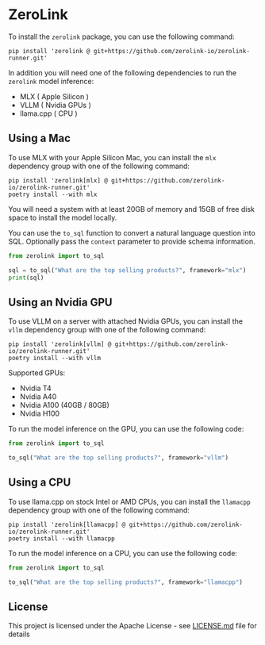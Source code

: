 # ZeroLink

To install the `zerolink` package, you can use the following command:

```shell
pip install 'zerolink @ git+https://github.com/zerolink-io/zerolink-runner.git'
```

In addition you will need one of the following dependencies to run the `zerolink`
model inference:

* MLX ( Apple Silicon )
* VLLM ( Nvidia GPUs )
* llama.cpp ( CPU )

## Using a Mac

To use MLX with your Apple Silicon Mac, you can install the `mlx` dependency
group with one of the following command:

```shell
pip install 'zerolink[mlx] @ git+https://github.com/zerolink-io/zerolink-runner.git'
poetry install --with mlx
```

You will need a system with at least 20GB of memory and 15GB of free disk space
to install the model locally.

You can use the `to_sql` function to convert a natural language question into
SQL. Optionally pass the `context` parameter to provide schema information.

```python
from zerolink import to_sql

sql = to_sql("What are the top selling products?", framework="mlx")
print(sql)
```

## Using an Nvidia GPU

To use VLLM on a server with attached Nvidia GPUs, you can install the `vllm`
dependency group with one of the following command:

```shell
pip install 'zerolink[vllm] @ git+https://github.com/zerolink-io/zerolink-runner.git'
poetry install --with vllm
```

Supported GPUs:

- Nvidia T4
- Nvidia A40
- Nvidia A100 (40GB / 80GB)
- Nvidia H100

To run the model inference on the GPU, you can use the following code:

```python
from zerolink import to_sql

to_sql("What are the top selling products?", framework="vllm")
```

## Using a CPU

To use llama.cpp on stock Intel or AMD CPUs, you can install the `llamacpp`
dependency group with one of the following command:

```shell
pip install 'zerolink[llamacpp] @ git+https://github.com/zerolink-io/zerolink-runner.git'
poetry install --with llamacpp
```

To run the model inference on a CPU, you can use the following code:

```python
from zerolink import to_sql

to_sql("What are the top selling products?", framework="llamacpp")
```

## License

This project is licensed under the Apache License - see [LICENSE.md](LICENSE.md) file for details
